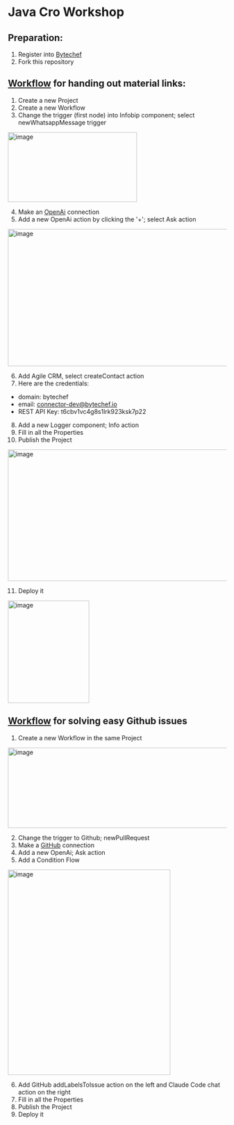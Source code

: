 # Java Cro Workshop

## Preparation:
1. Register into [Bytechef](https://app.bytechef.io/)
2. Fork this repository
 
## [Workflow](https://github.com/marko-kriskovic/JavaCroWorkshop/blob/main/bytechef-workflows/workshop/task1.json) for handing out material links:
1. Create a new Project
2. Create a new Workflow
3. Change the trigger (first node) into Infobip component; select newWhatsappMessage trigger
<img width="297" height="161" alt="image" src="https://github.com/user-attachments/assets/a9f87a03-8d55-4b29-ac59-615bcd121319" />

4. Make an [OpenAi](https://platform.openai.com/settings/organization/api-keys) connection
5. Add a new OpenAi action by clicking the '+'; select Ask action
<img width="526" height="316" alt="image" src="https://github.com/user-attachments/assets/6cc69732-60f4-443e-b200-4f50a02d8554" />

6. Add Agile CRM, select createContact action
7. Here are the credentials:
- domain: bytechef
- email: connector-dev@bytechef.io
- REST API Key: t6cbv1vc4g8s1lrk923ksk7p22
8. Add a new Logger component; Info action
9. Fill in all the Properties
10. Publish the Project
<img width="565" height="303" alt="image" src="https://github.com/user-attachments/assets/6f71812d-c1b9-4438-8eff-1dd9761c9368" />

11. Deploy it
<img width="187" height="236" alt="image" src="https://github.com/user-attachments/assets/5653c71a-1895-4d93-99cd-2a8f98d9b5b7" />


## [Workflow](https://github.com/marko-kriskovic/JavaCroWorkshop/blob/main/bytechef-workflows/workshop/task2.json) for solving easy Github issues
1. Create a new Workflow in the same Project
<img width="596" height="185" alt="image" src="https://github.com/user-attachments/assets/4382016f-80c3-4d19-92cc-365289246211" />

2. Change the trigger to Github; newPullRequest
3. Make a [GitHub](https://docs.bytechef.io/reference/components/github) connection
4. Add a new OpenAi; Ask action
5. Add a Condition Flow
<img width="374" height="473" alt="image" src="https://github.com/user-attachments/assets/8da9b402-e069-400e-a7d3-5b485d7bdddf" />

6. Add GitHub addLabelsToIssue action on the left and Claude Code chat action on the right
7. Fill in all the Properties
8. Publish the Project
9. Deploy it
